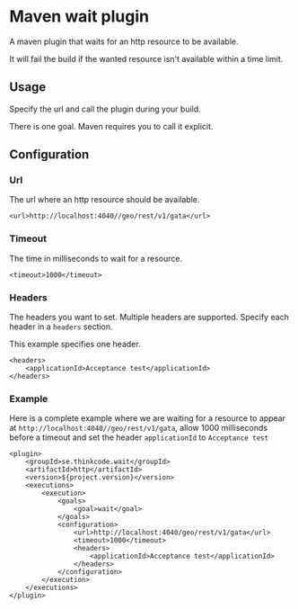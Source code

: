 # Maven wait plugin

A maven plugin that waits for an http resource to be available.

It will fail the build if the wanted resource isn't available within a time limit.

## Usage

Specify the url and call the plugin during your build. 

There is one goal. Maven requires you to call it explicit.

## Configuration

### Url

The url where an http resource should be available.

    <url>http://localhost:4040//geo/rest/v1/gata</url>

### Timeout

The time in milliseconds to wait for a resource.

    <timeout>1000</timeout>

### Headers

The headers you want to set. Multiple headers are supported. Specify each header in a `headers` section.

This example specifies one header.

    <headers>
        <applicationId>Acceptance test</applicationId>
    </headers>

### Example

Here is a complete example where we are waiting for a resource to appear at `http://localhost:4040//geo/rest/v1/gata`, 
allow 1000 milliseconds before a timeout and set the header `applicationId` to `Acceptance test`

    <plugin>
        <groupId>se.thinkcode.wait</groupId>
        <artifactId>http</artifactId>
        <version>${project.version}</version>
        <executions>
            <execution>
                <goals>
                    <goal>wait</goal>
                </goals>
                <configuration>
                    <url>http://localhost:4040/geo/rest/v1/gata</url>
                    <timeout>1000</timeout>
                    <headers>
                        <applicationId>Acceptance test</applicationId>
                    </headers>
                </configuration>
            </execution>
        </executions>
    </plugin>
